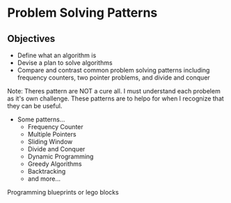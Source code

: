 # Problem Solving Patterns

## Objectives

- Define what an algorithm is
- Devise a plan to solve algorithms
- Compare and contrast common problem solving patterns including frequency counters, two pointer problems, and divide and conquer
  
Note: Theres pattern are NOT a cure all. I must understand each probelem as it's own challenge. These patterns are to helpo for when I recognize that they can be useful.

- Some patterns...
  - Frequency Counter
  - Multiple Pointers
  - Sliding Window
  - Divide and Conquer
  - Dynamic Programming
  - Greedy Algorithms
  - Backtracking
  - and more...

Programming blueprints or lego blocks


